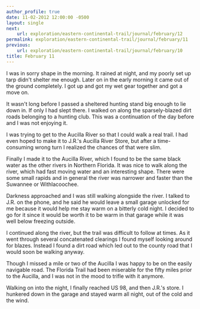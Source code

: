 ```yaml
---
author_profile: true
date: 11-02-2012 12:00:00 -0500
layout: single
next:
    url: exploration/eastern-continental-trail/journal/february/12
permalink: exploration/eastern-continental-trail/journal/february/11
previous:
    url: exploration/eastern-continental-trail/journal/february/10
title: February 11
---
```

I was in sorry shape in the morning. It rained at night, and my poorly set up tarp didn't shelter me enough. Later on in the early morning it came out of the ground completely. I got up and got my wet gear together and got a move on.

It wasn't long before I passed a sheltered hunting stand big enough to lie down in. If only I had slept there. I walked on along the sparsely-blazed dirt roads belonging to a hunting club. This was a continuation of the day before and I was not enjoying it.

I was trying to get to the Aucilla River so that I could walk a real trail. I had even hoped to make it to J.R.'s Aucilla River Store, but after a time-consuming wrong turn I realized the chances of that were slim.

Finally I made it to the Aucilla River, which I found to be the same black water as the other rivers in Northern Florida. It was nice to walk along the river, which had fast moving water and an interesting shape. There were some small rapids and in general the river was narrower and faster than the Suwannee or Withlacoochee.

Darkness approached and I was still walking alongside the river. I talked to J.R. on the phone, and he said he would leave a small garage unlocked for me because it would help me stay warm on a bitterly cold night. I decided to go for it since it would be worth it to be warm in that garage while it was well below freezing outside.

I continued along the river, but the trail was difficult to follow at times. As it went through several concatenated clearings I found myself looking around for blazes. Instead I found a dirt road which led out to the county road that I would soon be walking anyway.

Though I missed a mile or two of the Aucilla I was happy to be on the easily navigable road. The Florida Trail had been miserable for the fifty miles prior to the Aucilla, and I was not in the mood to trifle with it anymore.

Walking on into the night, I finally reached US 98, and then J.R.'s store. I hunkered down in the garage and stayed warm all night, out of the cold and the wind.